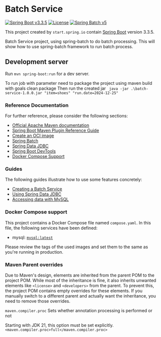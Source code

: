 # Batch Service
[![Spring Boot v3.3.5](https://img.shields.io/badge/Java-SpringBoot-green)](https://spring.io/)
[![License](http://img.shields.io/:license-GPLv3-blue.svg)](https://www.gnu.org/licenses/gpl-3.0.html)
[![Spring Batch v5](https://img.shields.io/badge/Spring-Batch-red)](https://docs.spring.io/spring-batch/docs/5.0.x/reference/html/)

This project created by `start.spring.io` contain [Spring Boot](https://spring.io/) version 3.3.5.

Batch Service project, using spring-batch to do batch processing.
This will show how to use spring-batch framework to run batch process.


## Development server

Run `mvn spring-boot:run` for a dev server. 

To run job with parameter need to package the project using maven build with goals clean package
Then run the created jar 
` java -jar .\batch-service-1.0.0.jar "item=shoes" "run.date=2024-12-25"`

### Reference Documentation
For further reference, please consider the following sections:

* [Official Apache Maven documentation](https://maven.apache.org/guides/index.html)
* [Spring Boot Maven Plugin Reference Guide](https://docs.spring.io/spring-boot/3.4.0/maven-plugin)
* [Create an OCI image](https://docs.spring.io/spring-boot/3.4.0/maven-plugin/build-image.html)
* [Spring Batch](https://docs.spring.io/spring-boot/3.4.0/how-to/batch.html)
* [Spring Data JDBC](https://docs.spring.io/spring-boot/3.4.0/reference/data/sql.html#data.sql.jdbc)
* [Spring Boot DevTools](https://docs.spring.io/spring-boot/3.4.0/reference/using/devtools.html)
* [Docker Compose Support](https://docs.spring.io/spring-boot/3.4.0/reference/features/dev-services.html#features.dev-services.docker-compose)

### Guides
The following guides illustrate how to use some features concretely:

* [Creating a Batch Service](https://spring.io/guides/gs/batch-processing/)
* [Using Spring Data JDBC](https://github.com/spring-projects/spring-data-examples/tree/master/jdbc/basics)
* [Accessing data with MySQL](https://spring.io/guides/gs/accessing-data-mysql/)

### Docker Compose support
This project contains a Docker Compose file named `compose.yaml`.
In this file, the following services have been defined:

* mysql: [`mysql:latest`](https://hub.docker.com/_/mysql)

Please review the tags of the used images and set them to the same as you're running in production.

### Maven Parent overrides

Due to Maven's design, elements are inherited from the parent POM to the project POM.
While most of the inheritance is fine, it also inherits unwanted elements like `<license>` and `<developers>` from the parent.
To prevent this, the project POM contains empty overrides for these elements.
If you manually switch to a different parent and actually want the inheritance, you need to remove those overrides.

`maven.compiler.proc` 
Sets whether annotation processing is performed or not

Starting with JDK 21, this option must be set explicitly.
`<maven.compiler.proc>full</maven.compiler.proc>`
